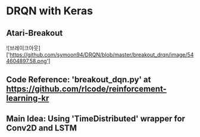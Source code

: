 # DRQN with Keras
## Atari-Breakout

![브레이크아웃]['https://github.com/symoon94/DRQN/blob/master/breakout_drqn/image/544604897.58.png']


## Code Reference: 'breakout_dqn.py' at https://github.com/rlcode/reinforcement-learning-kr


## Main Idea: Using 'TimeDistributed' wrapper for Conv2D and LSTM

